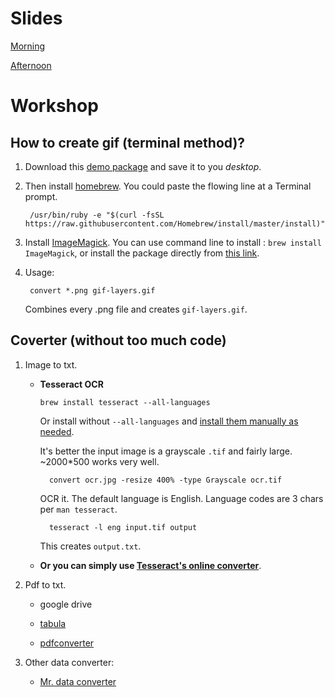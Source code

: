 # Slides

[Morning]()

[Afternoon]()

# Workshop 

## How to create gif (terminal method)? 

1. Download this [demo package](https://share.weiyun.com/4e6e4205774add9bdea33c0e4378d0e5) and save it to you _desktop_. 

2. Then install [homebrew](https://brew.sh/). You could paste the flowing line at a Terminal prompt.
    
        /usr/bin/ruby -e "$(curl -fsSL https://raw.githubusercontent.com/Homebrew/install/master/install)"

3. Install [ImageMagick](https://www.imagemagick.org/script/index.php). You can use command line to install : `brew install ImageMagick`, or install the package directly from [this link](https://www.imagemagick.org/script/download.php).
    

4. Usage:
    
    
        convert *.png gif-layers.gif
        
      Combines every .png file and creates `gif-layers.gif`.


## Coverter (without too much code)

1. Image to txt. 

    * **Tesseract OCR**
  
        `brew install tesseract --all-languages`

        Or install without `--all-languages` and [install them manually as needed](http://blog.philippklaus.de/2011/01/chinese-ocr/).

        It's better the input image is a grayscale `.tif` and fairly large. ~2000*500 works very well.

            convert ocr.jpg -resize 400% -type Grayscale ocr.tif

        OCR it. The default language is English. Language codes are 3 chars per `man tesseract`.

            tesseract -l eng input.tif output

        This creates `output.txt`.


    * **Or you can simply use [Tesseract's online converter](http://tesseract.projectnaptha.com/)**.

2. Pdf to txt. 

    * google drive
    
    * [tabula](http://tabula.technology/)
    
    * [pdfconverter](https://pdftables.com/)

3. Other data converter: 

    * [Mr. data converter](http://shancarter.github.io/mr-data-converter/)


